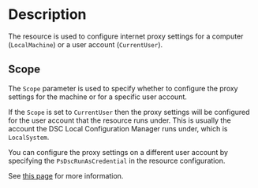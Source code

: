 # Description

The resource is used to configure internet proxy settings for a computer
(`LocalMachine`) or a user account (`CurrentUser`).

## Scope

The `Scope` parameter is used to specify whether to configure the proxy
settings for the machine or for a specific user account.

If the `Scope` is set to `CurrentUser` then the proxy settings will be
configured for the user account that the resource runs under. This is
usually the account the DSC Local Configuration Manager runs under,
which is `LocalSystem`.

You can configure the proxy settings on a different user account by
specifying the `PsDscRunAsCredential` in the resource configuration.

See [this page](https://docs.microsoft.com/en-us/powershell/scripting/dsc/configurations/runasuser)
for more information.

